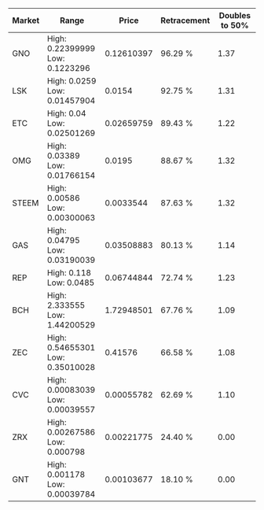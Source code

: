 | Market | Range | Price| Retracement | Doubles to 50% |
| --- | --- | --- | --- | --- |
| GNO | High: 0.22399999<br />Low: 0.1223296 | 0.12610397 | 96.29 % | 1.37 |
| LSK | High: 0.0259<br />Low: 0.01457904 | 0.0154 | 92.75 % | 1.31 |
| ETC | High: 0.04<br />Low: 0.02501269 | 0.02659759 | 89.43 % | 1.22 |
| OMG | High: 0.03389<br />Low: 0.01766154 | 0.0195 | 88.67 % | 1.32 |
| STEEM | High: 0.00586<br />Low: 0.00300063 | 0.0033544 | 87.63 % | 1.32 |
| GAS | High: 0.04795<br />Low: 0.03190039 | 0.03508883 | 80.13 % | 1.14 |
| REP | High: 0.118<br />Low: 0.0485 | 0.06744844 | 72.74 % | 1.23 |
| BCH | High: 2.333555<br />Low: 1.44200529 | 1.72948501 | 67.76 % | 1.09 |
| ZEC | High: 0.54655301<br />Low: 0.35010028 | 0.41576 | 66.58 % | 1.08 |
| CVC | High: 0.00083039<br />Low: 0.00039557 | 0.00055782 | 62.69 % | 1.10 |
| ZRX | High: 0.00267586<br />Low: 0.000798 | 0.00221775 | 24.40 % | 0.00 |
| GNT | High: 0.001178<br />Low: 0.00039784 | 0.00103677 | 18.10 % | 0.00 |
